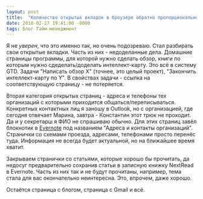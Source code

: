 ```yaml
---
layout: post
title:  "Количество открытых вкладок в броузере обратно пропорционально производительности работы"
date: 2010-02-27 19:41:00 -0000
tags: Блог Тайм-менеджмент
---
```


Я не *уверен*, что это именно так, но очень подозреваю. Стал разбирать свои открытые вкладки. Часть из них - недоделанные дела. Домашние страницы программы, для которой нужно сделать обзор, книги по которым нужно сдеделать/доделать интеллект-карту. Это всё в систему GTD. Задачи "Написать обзор X" (точнее, это целый проект), "Закончить интеллект-карту по Y". В свойствах задачи - ссылка на соответствующую страницу - не потеряется.

Вторая категория открытых страниц - адреса и телефоны тех организаций с которыми приходится общаться/переписываться. Конкретных контактных лиц я заношу в Outlook, но с организацией, где сегодня отвечает Марина, завтра - Константин этот трюк не проходит. Да и у секретарш я ФИО не спрашиваю обычно. Для этих страниц завёл блокнотик в <a href="http://www.evernote.com/">Evernote</a> под названием "Адреса и контакты организаций". Странички со схемами проезда, адресами, телефонами просто перенёс туда. Информация не всегда будет актуальной, но на ближайшее время хватит.

Закрываем странички со статьями, которые хорошо бы прочитать, да недосуг предварительно сохранив статьи в записную книжку NextRead в Evernote. Часть из них так и не будут прочитаны, например, тема стала для вас окончательно неинтересна. Это, впрочем, даже хорошо.

Остаётся страница с блогом, страница с Gmail и всё.